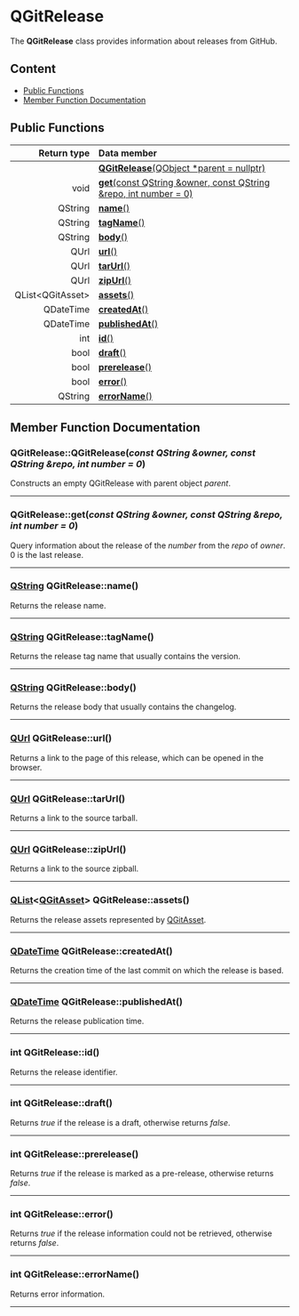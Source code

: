 # QGitRelease

The **QGitRelease** class provides information about releases from GitHub.

## Content

* [Public Functions](#public-functions)
* [Member Function Documentation](#member-function-documentation)

## Public Functions

| Return type        | Data member                                                                       |
|-------------------:|:----------------------------------------------------------------------------------|
|                    | [**QGitRelease**(QObject *parent = nullptr)](#constructor)                        |
| void               | [**get**(const QString &owner, const QString &repo, int number = 0)](#get)        |
| QString            | [**name**()](#name)                                                               |
| QString            | [**tagName**()](#tag-name)                                                        |
| QString            | [**body**()](#body)                                                               |
| QUrl               | [**url**()](#url)                                                                 |
| QUrl               | [**tarUrl**()](#tar-url)                                                          |
| QUrl               | [**zipUrl**()](#zip-url)                                                          |
| QList\<QGitAsset\> | [**assets**()](#assets)                                                           |
| QDateTime          | [**createdAt**()](#created-at)                                                    |
| QDateTime          | [**publishedAt**()](#published-at)                                                |
| int                | [**id**()](#id)                                                                   |
| bool               | [**draft**()](#draft)                                                             |
| bool               | [**prerelease**()](#prerelease)                                                   |
| bool               | [**error**()](#error)                                                             |
| QString            | [**errorName**()](#error-name)                                                    |

## Member Function Documentation

### <a id='constructor'/> QGitRelease::QGitRelease(*const QString &owner, const QString &repo, int number = 0*)
Constructs an empty QGitRelease with parent object *parent*.
___

### <a id='get'/> QGitRelease::get(*const QString &owner, const QString &repo, int number = 0*)
Query information about the release of the *number* from the *repo* of *owner*. 0 is the last release.
___

### <a id='name'/> [QString](http://doc.qt.io/qt-5/qstring.html "Qt Documentation") QGitRelease::name()
Returns the release name.
___

### <a id='tag-name'/> [QString](http://doc.qt.io/qt-5/qstring.html "Qt Documentation") QGitRelease::tagName()
Returns the release tag name that usually contains the version.
___

### <a id='body'/> [QString](http://doc.qt.io/qt-5/qstring.html "Qt Documentation") QGitRelease::body()
Returns the release body that usually contains the changelog.
___

### <a id='url'/> [QUrl](https://doc.qt.io/qt-5/qurl.html "Qt Documentation") QGitRelease::url()
Returns a link to the page of this release, which can be opened in the browser.
___

### <a id='tar-url'/> [QUrl](https://doc.qt.io/qt-5/qurl.html "Qt Documentation") QGitRelease::tarUrl()
Returns a link to the source tarball.
___

### <a id='zip-url'/> [QUrl](https://doc.qt.io/qt-5/qurl.html "Qt Documentation") QGitRelease::zipUrl()
Returns a link to the source zipball.
___

### <a id='assets'/> [QList](http://doc.qt.io/qt-5/qlist.html "Qt Documentation")<[QGitAsset](QGitAsset.md "Class documentation")> QGitRelease::assets()
Returns the release assets represented by [QGitAsset](QGitAsset.md "Class documentation").
___

### <a id='created-at'/> [QDateTime](https://doc.qt.io/qt-5/qdatetime.html "Qt Documentation") QGitRelease::createdAt()
Returns the creation time of the last commit on which the release is based.
___

### <a id='published-at'/> [QDateTime](https://doc.qt.io/qt-5/qdatetime.html "Qt Documentation") QGitRelease::publishedAt()
Returns the release publication time.
___

### <a id='id'/> int QGitRelease::id()
Returns the release identifier.
___

### <a id='draft'/> int QGitRelease::draft()
Returns *true* if the release is a draft, otherwise returns *false*.
___

### <a id='prerelease'/> int QGitRelease::prerelease()
Returns *true* if the release is marked as a pre-release, otherwise returns *false*.
___

### <a id='error'/> int QGitRelease::error()
Returns *true* if the release information could not be retrieved, otherwise returns *false*.
___

### <a id='error-name'/> int QGitRelease::errorName()
Returns error information.
___
